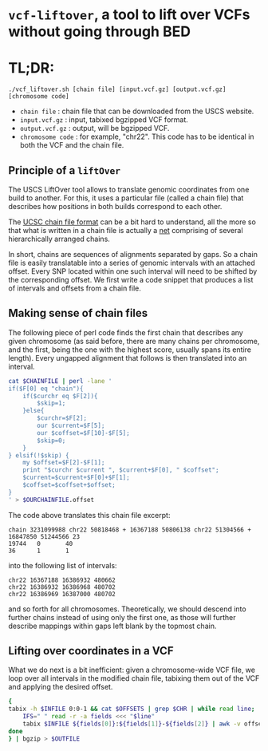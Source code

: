 # `vcf-liftover`, a tool to lift over VCFs without going through BED

# TL;DR: 

`./vcf_liftover.sh [chain file] [input.vcf.gz] [output.vcf.gz] [chromosome code]`

* `chain file` : chain file that can be downloaded from the USCS website.
* `input.vcf.gz` : input, tabixed bgzipped VCF format.
* `output.vcf.gz` : output, will be bgzipped VCF.
* `chromosome code` : for example, "chr22". This code has to be identical in both the VCF and the chain file.

## Principle of a `liftOver`

The USCS LiftOver tool allows to translate genomic coordinates from one build to another. For this, it uses a particular file (called a chain file) that describes how positions in both builds correspond to each other.


The [UCSC chain file format](http://genome.ucsc.edu/goldenPath/help/chain.html) can be a bit hard to understand, all the more so that what is written in a chain file is actually a [net](http://genomewiki.ucsc.edu/index.php/Chains_Nets) comprising of several hierarchically arranged chains.

In short, chains are sequences of alignments separated by gaps. So a chain file is easily translatable into a series of genomic intervals with an attached offset. Every SNP located within one such interval will need to be shifted by the corresponding offset. We first write a code snippet that produces a list of intervals and offsets from a chain file.

## Making sense of chain files

The following piece of perl code finds the first chain that describes any given chromosome (as said before, there are many chains per chromosome, and the first, being the one with the highest score, usually spans its entire length). Every ungapped alignment that follows is then translated into an interval.

```bash
cat $CHAINFILE | perl -lane '
if($F[0] eq "chain"){
	if($curchr eq $F[2]){
		$skip=1;
	}else{
		$curchr=$F[2];
		our $current=$F[5];
		our $coffset=$F[10]-$F[5];
		$skip=0;
	}
} elsif(!$skip) {
	my $offset=$F[2]-$F[1];
	print "$curchr $current ", $current+$F[0], " $coffset";
	$current=$current+$F[0]+$F[1];
	$coffset=$coffset+$offset;
}
' > $OURCHAINFILE.offset
```

The code above translates this chain file excerpt:

```
chain 3231099988 chr22 50818468 + 16367188 50806138 chr22 51304566 + 16847850 51244566 23
19744   0       40
36      1       1
```

into the following list of intervals:

```
chr22 16367188 16386932 480662
chr22 16386932 16386968 480702
chr22 16386969 16387000 480702
```

and so forth for all chromosomes. Theoretically, we should descend into further chains instead of using only the first one, as those will further describe mappings within gaps left blank by the topmost chain. 

## Lifting over coordinates in a VCF

What we do next is a bit inefficient: given a chromosome-wide VCF file, we loop over all intervals in the modified chain file, tabixing them out of the VCF and applying the desired offset.

```bash
{ 
tabix -h $INFILE 0:0-1 && cat $OFFSETS | grep $CHR | while read line;  do 
	IFS=" " read -r -a fields <<< "$line"
	tabix $INFILE ${fields[0]}:${fields[1]}-${fields[2]} | awk -v offset=${fields[3]} 'BEGIN{OFS="\t"}{$2=$2+offset}1'; 
done 
} | bgzip > $OUTFILE
```